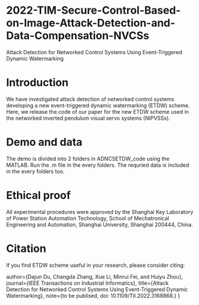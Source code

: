 # 2022-TIM-Secure-Control-Based-on-Image-Attack-Detection-and-Data-Compensation-NVCSs
Attack Detection for Networked Control Systems Using Event-Triggered Dynamic Watermarking
# Introduction
We have investigated attack detection of networked control systems developing a new event-triggered dynamic watermarking (ETDW) scheme. Here, we release the code of our paper for the new ETDW scheme used in the networked inverted pendulum visual servo systems (NIPVSSs).

# Demo and data
The demo is divided into 2 folders in ADNCSETDW_code using the MATLAB. Run the .m file in the every folders. The requried data is included in the every folders too.

# Ethical proof
All experimental procedures were approved by the Shanghai Key Laboratory of Power Station Automation Technology, School of Mechatronical Engineering and Automation, Shanghai University, Shanghai 200444, China.

# Citation
If you find ETDW scheme useful in your research, please consider citing:

author={Dajun Du, Changda Zhang, Xue Li, Minrui Fei, and Huiyu Zhou}, 
journal={IEEE Transactions on Industrial Informatics}, 
title={Attack Detection for Networked Control Systems Using Event-Triggered Dynamic Watermarking}, 
note={to be publised, doi: 10.1109/TII.2022.3168868.}
}
